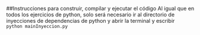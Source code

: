 ##Instrucciones para construir, compilar y ejecutar el código
Al igual que en todos los ejercicios de python, solo será necesario ir al directorio de inyecciones de dependencias de python y abrir la terminal y escribir  
`python mainInyeccion.py`

